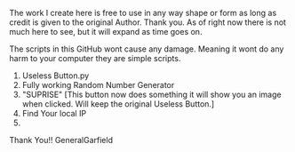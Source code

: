 The work I create here is free to use in any way shape or form as long as credit is given to the original Author. 
Thank you. As of right now there is not much here to see, but it will expand as time goes on.

The scripts in this GitHub wont cause any damage. Meaning it wont do any harm to your computer they are simple scripts.

1. Useless Button.py
2. Fully working Random Number Generator 
3. "SUPRISE" [This button now does something it will show you an image when clicked. Will keep the original Useless Button.]
4. Find Your local IP
5. 


Thank You!!
GeneralGarfield
